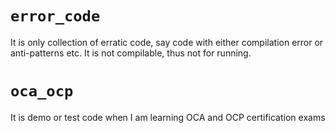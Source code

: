 # `error_code`
It is only collection of erratic code, say code with either compilation error or anti-patterns etc. It is not compilable, thus not for running.
# `oca_ocp`
It is demo or test code when I am learning OCA and OCP certification exams

